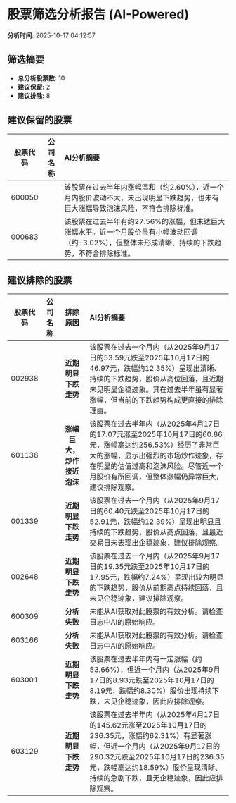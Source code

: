 # 股票筛选分析报告 (AI-Powered)

**分析时间:** 2025-10-17 04:12:57

## 筛选摘要

- **总分析股票数:** 10
- **建议保留:** 2
- **建议排除:** 8

## 建议保留的股票

| 股票代码 | 公司名称 | AI分析摘要 |
|:---:|:---:|:---|
| 600050 |  | 该股票在过去半年内涨幅温和（约2.60%），近一个月内股价波动不大，未出现明显下跌趋势，也未有巨大涨幅导致泡沫风险，不符合排除标准。 |
| 000683 |  | 该股票在过去半年有约27.56%的涨幅，但未达巨大涨幅水平。近一个月股价虽有小幅波动回调（约-3.02%），但整体未形成清晰、持续的下跌趋势，不符合排除标准。 |

## 建议排除的股票

| 股票代码 | 公司名称 | 排除原因 | AI分析摘要 |
|:---:|:---:|:---:|:---|
| 002938 |  | **近期明显下跌走势** | 该股票在过去一个月内（从2025年9月17日的53.59元跌至2025年10月17日的46.97元，跌幅约12.35%）呈现出清晰、持续的下跌趋势，股价从高位回落，且近期未见明显企稳迹象。其在过去半年虽有显著涨幅，但当前的下跌趋势构成更直接的排除理由。 |
| 601138 |  | **涨幅巨大，炒作接近泡沫** | 该股票在过去半年内（从2025年4月17日的17.07元涨至2025年10月17日的60.86元，涨幅高达约256.53%）经历了非常巨大的涨幅，显示出强烈的市场炒作迹象，存在明显的估值过高和泡沫风险。尽管近一个月股价有所回调，但整体涨幅仍异常巨大，建议排除观察。 |
| 001339 |  | **近期明显下跌走势** | 该股票在过去一个月内（从2025年9月17日的60.40元跌至2025年10月17日的52.91元，跌幅约12.39%）呈现出明显且持续的下跌趋势，股价从高点回落，且最近交易日未表现出企稳迹象，建议排除观察。 |
| 002648 |  | **近期明显下跌走势** | 该股票在过去一个月内（从2025年9月17日的19.35元跌至2025年10月17日的17.95元，跌幅约7.24%）呈现出较为明显的下跌趋势，股价从前期高点持续回落，且未见企稳迹象，建议排除观察。 |
| 600309 |  | **分析失败** | 未能从AI获取对此股票的有效分析。请检查日志中AI的原始响应。 |
| 603166 |  | **分析失败** | 未能从AI获取对此股票的有效分析。请检查日志中AI的原始响应。 |
| 603001 |  | **近期明显下跌走势** | 该股票在过去半年内有一定涨幅（约53.66%），但近一个月内（从2025年9月17日的8.93元跌至2025年10月17日的8.19元，跌幅约8.30%）股价出现持续下跌，未见企稳迹象，因此应排除观察。 |
| 603129 |  | **近期明显下跌走势** | 该股票在过去半年内（从2025年4月17日的145.62元涨至2025年10月17日的236.35元，涨幅约62.31%）有显著涨幅，但近一个月内（从2025年9月17日的290.32元跌至2025年10月17日的236.35元，跌幅高达约18.59%）股价呈现清晰、持续的急剧下跌，且无企稳迹象，因此应排除观察。 |

